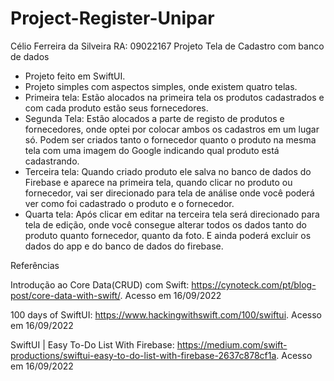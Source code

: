 # Project-Register-Unipar
Célio Ferreira da Silveira
RA: 09022167
Projeto Tela de Cadastro com banco de dados 

- Projeto feito em SwiftUI.
- Projeto simples com aspectos simples, onde existem quatro telas.
- Primeira tela: Estão alocados na primeira tela os produtos cadastrados e com cada produto estão seus fornecedores.
- Segunda Tela: Estão alocados a parte de registo de produtos e fornecedores, onde optei por colocar ambos os cadastros em um lugar só.
    Podem ser criados tanto o fornecedor quanto o produto na mesma tela com uma imagem do Google indicando qual produto está cadastrando.
- Terceira tela: Quando criado produto ele salva no banco de dados do Firebase e aparece na primeira tela, quando clicar no produto ou fornecedor,
    vai ser direcionado para tela de análise onde você poderá ver como foi cadastrado o produto e o fornecedor.
- Quarta tela: Após clicar em editar na terceira tela será direcionado para tela de edição, onde você consegue alterar todos os dados tanto do produto
     quanto fornecedor, quanto da foto. E ainda poderá excluir os dados do app e do banco de dados do firebase.

Referências

Introdução ao Core Data(CRUD) com Swift: https://cynoteck.com/pt/blog-post/core-data-with-swift/. Acesso em 16/09/2022

100 days of SwiftUI: https://www.hackingwithswift.com/100/swiftui. Acesso em 16/09/2022

SwiftUI | Easy To-Do List With Firebase: https://medium.com/swift-productions/swiftui-easy-to-do-list-with-firebase-2637c878cf1a. Acesso em 16/09/2022
